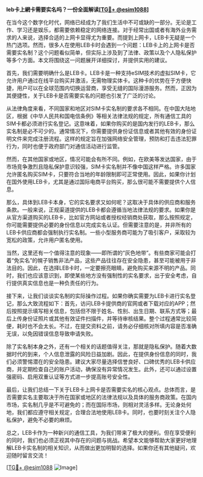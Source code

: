 **leb卡上網卡需要实名吗？一份全面解读[[TG💪+ @esim1088](https://t.me/s/esim1088)]**

在当今这个数字化时代，网络已经成为了我们生活中不可或缺的一部分。无论是工作、学习还是娱乐，都需要依赖稳定的网络连接。对于经常出国或者有海外业务需求的人来说，选择合适的上网卡显得尤为重要。而提到上网卡，LEB卡无疑是一个热门选项。然而，很多人在使用LEB卡时会遇到一个问题：LEB卡上的上网卡是否需要实名制？这个问题看似简单，但实际上涉及到了法律、政策以及个人隐私保护等多个方面。本文将围绕这一问题展开详细探讨，并提供实用的建议。

首先，我们需要明确什么是LEB卡。LEB卡是一种支持eSIM技术的虚拟SIM卡，它允许用户通过在线平台购买并激活，无需物理实体卡。这种卡的优势在于方便快捷，用户可以在全球范围内切换运营商，享受无缝的国际漫游服务。然而，正因为其便捷性，关于LEB卡是否需要实名的问题也引发了广泛的讨论。

从法律角度来看，不同国家和地区对SIM卡实名制的要求各不相同。在中国大陆地区，根据《中华人民共和国电信条例》等相关法律法规的规定，所有通信工具的SIM卡都必须进行实名登记。这意味着，如果你购买的是国内发行的LEB卡，那么实名制是必不可少的。通常情况下，你需要提供身份证信息或者其他有效的身份证明文件来完成注册流程。这样的规定旨在加强网络安全管理，预防和打击违法犯罪行为，同时也便于政府部门对通信活动进行监管。

然而，在其他国家或地区，情况可能会有所不同。例如，在欧美等发达国家，由于市场竞争激烈且隐私保护意识较强，SIM卡实名制并不像中国这样严格。许多国家允许匿名购买SIM卡，只要符合当地的年龄限制即可正常使用。因此，如果你计划在国外使用LEB卡，尤其是通过国际电商平台购买，那么很可能不需要提供个人信息。

那么，具体到LEB卡本身，它的实名要求又如何呢？这取决于具体的供应商和服务条款。一般来说，正规渠道提供的LEB卡都会遵循当地法律法规的要求。如果你是从官方渠道购买的LEB卡，比如官方网站或者授权经销商处获取，那么按照规定，你可能需要提供必要的身份信息以完成实名认证。但需要注意的是，并非所有的LEB卡供应商都会强制执行实名制。一些小型服务商可能为了吸引客户，采取较为宽松的政策，允许用户匿名使用。

当然，这里还有一个值得注意的现象——即所谓的“灰色地带”。有些商家可能会打着“免实名”的幌子销售非法产品，这些产品往往存在安全隐患，甚至可能被用于非法目的。因此，在选择LEB卡时，一定要擦亮眼睛，避免购买来源不明的产品。同时，我们也应该意识到，即使某些地方没有强制性的实名要求，出于安全考虑，自行提供真实信息也是一种负责任的行为。

接下来，让我们谈谈实名制的实际操作过程。如果你确实需要为LEB卡进行实名登记，那么大致流程如下：首先，访问LEB卡提供商的官网或者下载对应的APP；然后按照提示填写相关信息，包括但不限于姓名、性别、出生日期、联系方式等；最后上传身份证照片或其他有效证件扫描件，并等待审核结果。整个过程通常比较简便，耗时也不会太长。不过，在提交资料之前，请务必仔细核对所填内容是否准确无误，以免因错误信息导致申请失败。

除了实名制本身之外，还有一个相关的话题值得关注，那就是隐私保护。随着大数据时代的到来，个人信息泄露的风险日益加剧。因此，在提供身份信息的同时，我们必须警惕潜在的安全隐患。建议大家尽量选择信誉良好、口碑优秀的LEB卡供应商，并定期检查自己的账户活动，确保没有异常情况发生。此外，还可以通过设置强密码、启用双重认证等方式进一步提高账号安全性。

最后，让我们总结一下关于LEB卡上网卡是否需要实名的核心观点。总体而言，是否需要实名主要取决于所在国家或地区的法律法规以及具体的服务商政策。在国内市场，实名制几乎是不可避免的；而在国际市场，则相对灵活多样。无论身处何地，我们都应遵守相关规定，合理合法地使用LEB卡。同时，也要时刻关注个人隐私保护，避免不必要的麻烦。

总之，LEB卡作为一种新兴的通信工具，为我们带来了极大的便利。但在享受便利的同时，我们也必须正视其中存在的问题与挑战。希望本文能够帮助大家更好地理解LEB卡实名制的相关知识，从而做出更加明智的选择。如果你还有其他疑问，欢迎随时留言交流！

[[TG💪+ @esim1088](https://t.me/s/esim1088) ![Image](https://i.postimg.cc/4NQfJmqS/Snipaste-2025-05-13-00-14-12.png)]